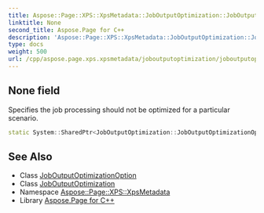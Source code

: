 ```yaml
---
title: Aspose::Page::XPS::XpsMetadata::JobOutputOptimization::JobOutputOptimizationOption::None field
linktitle: None
second_title: Aspose.Page for C++
description: 'Aspose::Page::XPS::XpsMetadata::JobOutputOptimization::JobOutputOptimizationOption::None field. Specifies the job processing should not be optimized for a particular scenario in C++.'
type: docs
weight: 500
url: /cpp/aspose.page.xps.xpsmetadata/joboutputoptimization/joboutputoptimizationoption/none/
---
```

## None field


Specifies the job processing should not be optimized for a particular scenario.

```cpp
static System::SharedPtr<JobOutputOptimization::JobOutputOptimizationOption> Aspose::Page::XPS::XpsMetadata::JobOutputOptimization::JobOutputOptimizationOption::None
```

## See Also

* Class [JobOutputOptimizationOption](../)
* Class [JobOutputOptimization](../../)
* Namespace [Aspose::Page::XPS::XpsMetadata](../../../)
* Library [Aspose.Page for C++](../../../../)
